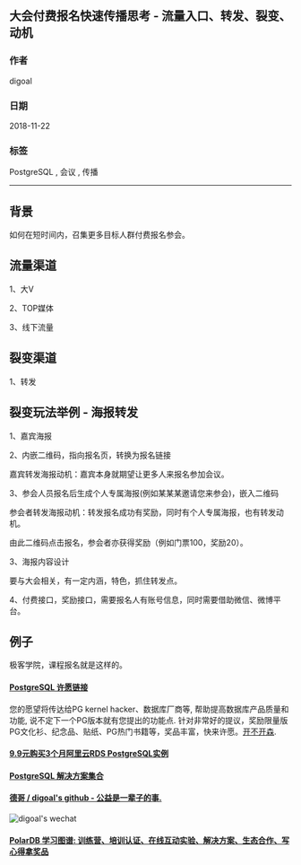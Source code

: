 ## 大会付费报名快速传播思考 - 流量入口、转发、裂变、动机    
                                                                                       
### 作者                                                                                       
digoal                                                                                       
                                                                                       
### 日期                                                                                       
2018-11-22                                                                                   
                                                                                       
### 标签                                                                                       
PostgreSQL , 会议 , 传播         
                                                                                       
----                                                                                       
                                                                                       
## 背景     
如何在短时间内，召集更多目标人群付费报名参会。  
  
## 流量渠道  
  
1、大V  
  
2、TOP媒体  
  
3、线下流量  
  
  
## 裂变渠道  
  
1、转发  
  
  
## 裂变玩法举例 - 海报转发  
  
1、嘉宾海报  
  
2、内嵌二维码，指向报名页，转换为报名链接  
  
嘉宾转发海报动机：嘉宾本身就期望让更多人来报名参加会议。  
  
3、参会人员报名后生成个人专属海报(例如某某某邀请您来参会)，嵌入二维码  
  
参会者转发海报动机：转发报名成功有奖励，同时有个人专属海报，也有转发动机。  
  
由此二维码点击报名，参会者亦获得奖励（例如门票100，奖励20）。  
  
3、海报内容设计  
  
要与大会相关，有一定内涵，特色，抓住转发点。  
  
4、付费接口，奖励接口，需要报名人有账号信息，同时需要借助微信、微博平台。  
  
## 例子  
  
极客学院，课程报名就是这样的。  
  
     
  
  
  
  
  
  
  
  
  
  
  
  
  
  
  
  
  
  
  
  
  
  
  
  
  
  
  
  
  
  
  
  
  
  
  
  
  
  
  
  
  
  
  
  
  
  
  
  
  
  
  
  
  
  
  
  
  
  
  
  
  
  
  
  
  
  
  
  
  
#### [PostgreSQL 许愿链接](https://github.com/digoal/blog/issues/76 "269ac3d1c492e938c0191101c7238216")
您的愿望将传达给PG kernel hacker、数据库厂商等, 帮助提高数据库产品质量和功能, 说不定下一个PG版本就有您提出的功能点. 针对非常好的提议，奖励限量版PG文化衫、纪念品、贴纸、PG热门书籍等，奖品丰富，快来许愿。[开不开森](https://github.com/digoal/blog/issues/76 "269ac3d1c492e938c0191101c7238216").  
  
  
#### [9.9元购买3个月阿里云RDS PostgreSQL实例](https://www.aliyun.com/database/postgresqlactivity "57258f76c37864c6e6d23383d05714ea")
  
  
#### [PostgreSQL 解决方案集合](https://yq.aliyun.com/topic/118 "40cff096e9ed7122c512b35d8561d9c8")
  
  
#### [德哥 / digoal's github - 公益是一辈子的事.](https://github.com/digoal/blog/blob/master/README.md "22709685feb7cab07d30f30387f0a9ae")
  
  
![digoal's wechat](../pic/digoal_weixin.jpg "f7ad92eeba24523fd47a6e1a0e691b59")
  
  
#### [PolarDB 学习图谱: 训练营、培训认证、在线互动实验、解决方案、生态合作、写心得拿奖品](https://www.aliyun.com/database/openpolardb/activity "8642f60e04ed0c814bf9cb9677976bd4")
  
